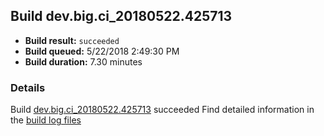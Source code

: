 ## Build dev.big.ci_20180522.425713
- **Build result:** `succeeded`
- **Build queued:** 5/22/2018 2:49:30 PM
- **Build duration:** 7.30 minutes
### Details
Build [dev.big.ci_20180522.425713](https://winappstudio.visualstudio.com/web/build.aspx?pcguid=a4ef43be-68ce-4195-a619-079b4d9834c2&builduri=vstfs%3a%2f%2f%2fBuild%2fBuild%2f25713) succeeded
Find detailed information in the [build log files](https://uwpctdiags.blob.core.windows.net/buildlogs/dev.big.ci_20180522.425713_logs.zip)

